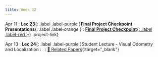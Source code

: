 ```yaml
---
title: Week 12
---
```


Apr 11
: **Lec 23**{: .label .label-purple }**Final Project Checkpoint Presentations**{: .label .label-orange }
: [**Final Project Checkpoint**{: .label .label-red }](/CSCI5980-Spr23-DeepRob/projects/#final-project){: .project-link}
  <!-- : [Solution](#) -->

Apr 13
: **Lec 24**{: .label .label-purple }Student Lecture - Visual Odometry and Localization
: &nbsp;
  : [📃 Related Papers](/CSCI5980-Spr23-DeepRob/papers/){:target="_blank"}
  <!-- : [3.1](#), [2.2](#), [2.3](#) -->

<!-- Apr 31
: **Dis 12**{: .label .label-blue }[Creating and managing datasets, Papers With Code](#) -->
